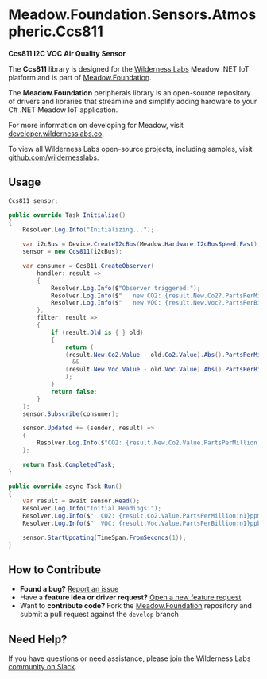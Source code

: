 # Meadow.Foundation.Sensors.Atmospheric.Ccs811

**Ccs811 I2C VOC Air Quality Sensor**

The **Ccs811** library is designed for the [Wilderness Labs](www.wildernesslabs.co) Meadow .NET IoT platform and is part of [Meadow.Foundation](https://developer.wildernesslabs.co/Meadow/Meadow.Foundation/).

The **Meadow.Foundation** peripherals library is an open-source repository of drivers and libraries that streamline and simplify adding hardware to your C# .NET Meadow IoT application.

For more information on developing for Meadow, visit [developer.wildernesslabs.co](http://developer.wildernesslabs.co/).

To view all Wilderness Labs open-source projects, including samples, visit [github.com/wildernesslabs](https://github.com/wildernesslabs/).

## Usage

```csharp
Ccs811 sensor;

public override Task Initialize()
{
    Resolver.Log.Info("Initializing...");

    var i2cBus = Device.CreateI2cBus(Meadow.Hardware.I2cBusSpeed.Fast);
    sensor = new Ccs811(i2cBus);

    var consumer = Ccs811.CreateObserver(
        handler: result =>
        {
            Resolver.Log.Info($"Observer triggered:");
            Resolver.Log.Info($"   new CO2: {result.New.Co2?.PartsPerMillion:N1}ppm, old: {result.Old?.Co2?.PartsPerMillion:N1}ppm.");
            Resolver.Log.Info($"   new VOC: {result.New.Voc?.PartsPerBillion:N1}ppb, old: {result.Old?.Voc?.PartsPerBillion:N1}ppb.");
        },
        filter: result =>
        {
            if (result.Old is { } old)
            {
                return (
                (result.New.Co2.Value - old.Co2.Value).Abs().PartsPerMillion > 1000 // 1000ppm
                  &&
                (result.New.Voc.Value - old.Voc.Value).Abs().PartsPerBillion > 100 // 100ppb
                );
            }
            return false;
        }
    );
    sensor.Subscribe(consumer);

    sensor.Updated += (sender, result) =>
    {
        Resolver.Log.Info($"CO2: {result.New.Co2.Value.PartsPerMillion:n1}ppm, VOC: {result.New.Voc.Value.PartsPerBillion:n1}ppb");
    };

    return Task.CompletedTask;
}

public override async Task Run()
{
    var result = await sensor.Read();
    Resolver.Log.Info("Initial Readings:");
    Resolver.Log.Info($"  CO2: {result.Co2.Value.PartsPerMillion:n1}ppm");
    Resolver.Log.Info($"  VOC: {result.Voc.Value.PartsPerBillion:n1}ppb");

    sensor.StartUpdating(TimeSpan.FromSeconds(1));
}

```
## How to Contribute

- **Found a bug?** [Report an issue](https://github.com/WildernessLabs/Meadow_Issues/issues)
- Have a **feature idea or driver request?** [Open a new feature request](https://github.com/WildernessLabs/Meadow_Issues/issues)
- Want to **contribute code?** Fork the [Meadow.Foundation](https://github.com/WildernessLabs/Meadow.Foundation) repository and submit a pull request against the `develop` branch


## Need Help?

If you have questions or need assistance, please join the Wilderness Labs [community on Slack](http://slackinvite.wildernesslabs.co/).
